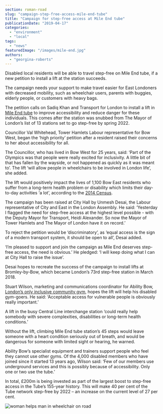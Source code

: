 ```yaml
---
section: roman-road
slug: "campaign-step-free-access-mile-end-tube"
title: "Campaign for step-free access at Mile End tube"
publicationDate: "2019-04-17"
categories: 
  - "environment"
  - "local"
tags: 
  - "news"
featuredImage: "/images/mile-end.jpg"
authors: 
  - "georgina-roberts"
---
```


Disabled local residents will be able to travel step-free on Mile End tube, if a new petition to install a lift at the station succeeds.

The campaign needs your support to make travel easier for East Londoners with decreased mobility, such as wheelchair users, parents with buggies, elderly people, or customers with heavy bags.

The petition calls on Sadiq Khan and Transport for London to install a lift in [Mile End tube](https://romanroadlondon.com/mile-end-tube-station-history/) to improve accessibility and reduce danger for these individuals. This comes after the station was snubbed from The Mayor of London’s list of 13 stations set to go step-free by spring 2022.

Councillor Val Whitehead, Tower Hamlets Labour representative for Bow West, began the ‘high priority’ petition after a resident raised their concerns to her about accessibility for all.

The Councillor, who has lived in Bow West for 25 years, said: ‘Part of the Olympics was that people were really excited for inclusivity. A little bit of that has fallen by the wayside, or not happened as quickly as it was meant to’. The lift ‘will allow people in wheelchairs to be involved in London life’, she added.

The lift would positively impact the lives of 1,100 Bow East residents who suffer from a long-term health problem or disability which limits their day-to-day activities ‘a lot’, according to the [2014 Census](https://www.towerhamlets.gov.uk/Documents/Borough_statistics/Ward_profiles/Bow_West.pdf).

The campaign has been raised at City Hall by Unmesh Desai, the Labour representative of City and East in the London Assembly. He said: ‘Yesterday I flagged the need for step-free access at the highest level possible - with the Deputy Mayor for Transport, Heidi Alexander. So now the Mayor of Tower Hamlets and The Mayor of London have it on record.’

To reject the petition would be ‘discriminatory’, as ‘equal access is the sign of a modern transport system, it should be open to all’, Desai added.

‘I’m pleased to support and join the campaign as Mile End deserves step-free access, the need is obvious.’ He pledged: ‘I will keep doing what I can at City Hall to raise the issue’.

Desai hopes to recreate the success of the campaign to install lifts at Bromley-by-Bow, which became London’s 73rd step-free station in March 2018.

Stuart Wilson, marketing and communications coordinator for Ability Bow, [London’s only inclusive community gym](https://romanroadlondon.com/ability-bow-gym-victoria-kent/), hopes the lift will help his disabled gym-goers. He said: ‘Acceptable access for vulnerable people is obviously really important.’  

A lift in the busy Central Line interchange station ‘could really help somebody with severe complexities, disabilities or long-term health conditions.’

Without the lift, climbing Mile End tube station’s 45 steps would leave someone with a heart condition seriously out of breath, and would be dangerous for someone with limited sight or hearing, he warned.

Ability Bow’s specialist equipment and trainers support people who feel they cannot use other gyms. Of the 4,000 disabled members who have joined since it started 13 years ago, Wilson said: ‘Few of our members use underground services and this is possibly because of accessibility. Only one or two use the tube.’

In total, £200m is being invested as part of the largest boost to step-free access in the Tube’s 155-year history. This will make 40 per cent of the Tube network step-free by 2022 – an increase on the current level of 27 per cent.

![woman helps man in wheelchair on road](/images/photo-1508847154043-be5407fcaa5a-1024x768.jpeg)
